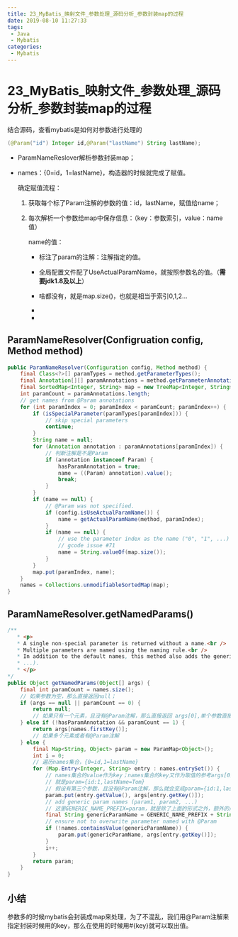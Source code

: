```yaml
---
title: 23_MyBatis_映射文件_参数处理_源码分析_参数封装map的过程
date: 2019-08-10 11:27:33
tags: 
 - Java
 - Mybatis
categories:
 - Mybatis
---
```


# 23_MyBatis\_映射文件\_参数处理\_源码分析_参数封装map的过程

结合源码，查看mybatis是如何对参数进行处理的

```java
(@Param("id") Integer id,@Param("lastName") String lastName);
```

- ParamNameReslover解析参数封装map；

- names：{0=id，1=lastName}，构造器的时候就完成了赋值。

  确定赋值流程：

  1. 获取每个标了Param注解的参数的值：id，lastName，赋值给name；

  2. 每次解析一个参数给map中保存信息：（key：参数索引，value：name值）

     name的值：

     - 标注了param的注解：注解指定的值。

     - 全局配置文件配了UseActualParamName，就按照参数名的值。（**需要jdk1.8及以上**）
     - 啥都没有，就是map.size()，也就是相当于索引0,1,2...
     - 
     - 



## ParamNameResolver(Configruation config, Method method)

```java
public ParamNameResolver(Configuration config, Method method) {
    final Class<?>[] paramTypes = method.getParameterTypes();
    final Annotation[][] paramAnnotations = method.getParameterAnnotations();
    final SortedMap<Integer, String> map = new TreeMap<Integer, String>();
    int paramCount = paramAnnotations.length;
    // get names from @Param annotations
    for (int paramIndex = 0; paramIndex < paramCount; paramIndex++) {
        if (isSpecialParameter(paramTypes[paramIndex])) {
            // skip special parameters
            continue;
        }
        String name = null;
        for (Annotation annotation : paramAnnotations[paramIndex]) {
            // 判断注解是不是Param
            if (annotation instanceof Param) {
                hasParamAnnotation = true;
                name = ((Param) annotation).value();
                break;
            }
        }
        if (name == null) {
            // @Param was not specified.
            if (config.isUseActualParamName()) {
                name = getActualParamName(method, paramIndex);
            }
            if (name == null) {
                // use the parameter index as the name ("0", "1", ...)
                // gcode issue #71
                name = String.valueOf(map.size());
            }
        }
        map.put(paramIndex, name);
    }
    names = Collections.unmodifiableSortedMap(map);
}
```





## ParamNameResolver.getNamedParams()

```java
/**
   * <p>
   * A single non-special parameter is returned without a name.<br />
   * Multiple parameters are named using the naming rule.<br />
   * In addition to the default names, this method also adds the generic names (param1, param2,
   * ...).
   * </p>
*/
public Object getNamedParams(Object[] args) {
    final int paramCount = names.size();
    // 如果参数为空，那么直接返回null；
    if (args == null || paramCount == 0) {
        return null;
        // 如果只有一个元素，且没有@Param注解，那么直接返回 args[0],单个参数直接返回
    } else if (!hasParamAnnotation && paramCount == 1) {
        return args[names.firstKey()];
        // 如果多个元素或者有@Param注解
    } else {
        final Map<String, Object> param = new ParamMap<Object>();
        int i = 0;
        // 遍历names集合，{0=id,1=lastName}
        for (Map.Entry<Integer, String> entry : names.entrySet()) {
            // names集合的value作为key；names集合的key又作为取值的参考args[0]
            // 就是param={id:1,lastName=Tom}
            // 假设有第三个参数，且没有@Param注解，那么就会变成param={id:1,lastName=Tom,2=args[2]}
            param.put(entry.getValue(), args[entry.getKey()]);
            // add generic param names (param1, param2, ...)
            // 这里GENERIC_NAME_PREFIX=param，就是除了上面的形式之外，额外的用param+index的形式再封装到map中，key=param+index，所以最后有两种形式可以取得
            final String genericParamName = GENERIC_NAME_PREFIX + String.valueOf(i + 1);
            // ensure not to overwrite parameter named with @Param
            if (!names.containsValue(genericParamName)) {
                param.put(genericParamName, args[entry.getKey()]);
            }
            i++;
        }
        return param;
    }
}
```



## 小结

参数多的时候mybatis会封装成map来处理，为了不混乱，我们用@Param注解来指定封装时候用的key，那么在使用的时候用#{key}就可以取出值。